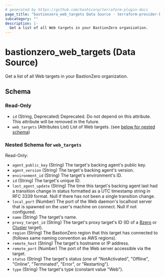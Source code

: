 ```yaml
---
# generated by https://github.com/hashicorp/terraform-plugin-docs
page_title: "bastionzero_web_targets Data Source - terraform-provider-bastionzero"
subcategory: ""
description: |-
  Get a list of all Web targets in your BastionZero organization.
---
```


# bastionzero_web_targets (Data Source)

Get a list of all Web targets in your BastionZero organization.



<!-- schema generated by tfplugindocs -->
## Schema

### Read-Only

- `id` (String, Deprecated) Deprecated. Do not depend on this attribute. This attribute will be removed in the future.
- `web_targets` (Attributes List) List of Web targets. (see [below for nested schema](#nestedatt--web_targets))

<a id="nestedatt--web_targets"></a>
### Nested Schema for `web_targets`

Read-Only:

- `agent_public_key` (String) The target's backing agent's public key.
- `agent_version` (String) The target's backing agent's version.
- `environment_id` (String) The target's environment's ID.
- `id` (String) The target's unique ID.
- `last_agent_update` (String) The time this target's backing agent last had a transition change in status formatted as a UTC timestamp string in RFC 3339 format. Null if there has not been a single transition change.
- `local_port` (Number) The port of the Web daemon's localhost server that is spawned on the user's machine on connect. Null if not configured.
- `name` (String) The target's name.
- `proxy_target_id` (String) The target's proxy target's ID (ID of a [Bzero](#bastionzero_bzero_target) or [Cluster](#bastionzero_cluster_target) target).
- `region` (String) The BastionZero region that this target has connected to (follows same naming convention as AWS regions).
- `remote_host` (String) The target's hostname or IP address.
- `remote_port` (Number) The port of the Web server accessible via the target.
- `status` (String) The target's status (one of "NotActivated", "Offline", "Online", "Terminated", "Error", or "Restarting").
- `type` (String) The target's type (constant value "Web").


